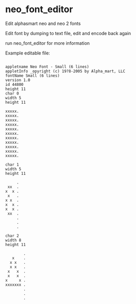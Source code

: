 # neo_font_editor

Edit alphasmart neo and neo 2 fonts

Edit font by dumping to text file, edit and encode back again

run neo_font_editor for more information

Example editable file:

```

appletname Neo Font - Small (6 lines)
appletInfo _opyright (c) 19?8-2005 by Alpha_mart, LLC
fontName Small (6 lines)
version 1.0
id 44800
height 11
char 0
width 5
height 11

xxxxx.
xxxxx.
xxxxx.
xxxxx.
xxxxx.
xxxxx.
xxxxx.
xxxxx.
xxxxx.
xxxxx.
xxxxx.

char 1
width 5
height 11

     .
 xx  .
x  x .
 x   .
x x  .
x  x .
x  x .
 xx  .
     .
     .
     .

char 2
width 8
height 11

        .
   x    .
  x x   .
  x x   .
 x   x  .
 x   x  .
x     x .
xxxxxxx .
        .
        .
        .

```
